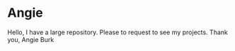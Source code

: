 # Angie 
Hello, I have a large repository. 
Please to request to see my projects. 
Thank you, Angie Burk
